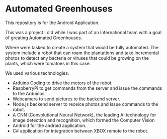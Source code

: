 # Automated Greenhouses

This repository is for the Android Application.

This was a project I did while I was part of an International team with a goal of greating Automated Greenhouses. 

Where were tasked to create a system that would be fully automated. The system include a robot that can roam the plantations and take incremental photos to detect any bacteria or viruses that could be growing on the plants, which were tomatoes in this case. 

We used various technologies. 
- Arduino Coding to drive the motors of the robot.
- RaspberryPi to get commands from the server and issue the commands to the Arduinos
- Webcamera to send pictures to the backend server.
- Node.js backend server to receice photos and issue commands to the robot. 
- A CNN (Convolutional Neural Network), the leading AI technology for image detection and recognition, which formed the Computer Vision 
- Android for the android application. 
- C# application for integration between XBOX remote to the robot.

